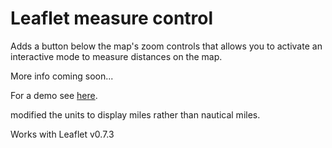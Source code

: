 Leaflet measure control
=======================

Adds a button below the map's zoom controls that allows you to activate an interactive mode to measure distances on the map.

More info coming soon...

For a demo see [here](http://jtreml.github.com/leaflet.measure/example.html).

modified the units to display miles rather than nautical miles.

Works with Leaflet v0.7.3